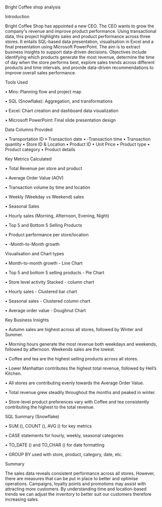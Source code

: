 Bright Coffee shop analysis

Introduction

Bright Coffee Shop has appointed a new CEO. The CEO wants to grow the company's revenue and improve product performance. Using transactional data, this project highlights sales and product performance across three stores. It entails SQL-based data presentation, visualisation in Excel and a final presentation using Microsoft PowerPoint. The aim is to extract business insights to support data-driven decisions. Objectives include identifying which products generate the most revenue, determine the time of day when the store performs best, explore sales trends across different products and time intervals, and provide data-driven recommendations to improve overall sales performance.

Tools Used

•	Miro: Planning flow and project map

•	SQL (Snowflake): Aggregation, and transformations

•	Excel: Chart creation and dashboard data visualization

•	Microsoft PowerPoint: Final slide presentation design

Data Columns Provided

•	Transportation ID
•	Transaction date
•	-Transaction time
•	Transaction quantity
•	Store ID & Location
•	Product ID
•	Unit Price
•	Product type
•	Product category
•	Product details

Key Metrics Calculated

•	Total Revenue per store and product

•	Average Order Value (AOV)

•	Transaction volume by time and location

•	Weekly (Weekday vs Weekend) sales

•	Seasonal Sales

•	Hourly sales (Morning, Afternoon, Evening, Night)

•	Top 5 and Bottom 5 Selling Products

•	Product performance per store/location

•	-Month-to-Month growth

Visualisation and Chart types

•	Month-to-month growth - Line Chart

•	Top 5 and bottom 5 selling products - Pie Chart

•	Store level activity	Stacked - column chart

•	Hourly sales - Clustered bar chart

•	Seasonal sales - Clustered column chart

•	Average order value - Doughnut Chart

Key Business Insights

•	Autumn sales are highest across all stores, followed by Winter and Summer.

•	Morning hours generate the most revenue both weekdays and weekends, followed by afternoon. Weekends sales are the lowest.

•	Coffee and tea are the highest selling products across all stores.

•	Lower Manhattan contributes the highest total revenue, followed by Hell’s Kitchen.

•	All stores are contributing evenly towards the Average Order Value.

•	Total revenue grew steadily throughout the months and peaked in winter.

•	Store-level product preferences vary with Coffee and tea consistently contributing the highest to the total revenue.


SQL Summary (Snowflake)


•	SUM (), COUNT (), AVG () for key metrics

•	CASE statements for hourly, weekly, seasonal categories

•	TO_DATE () and TO_CHAR () for date formatting

•	GROUP BY used with store, product, category, date, etc.

Summary

The sales data reveals consistent performance across all stores. However, there are measures that can be put in place to better and optimise operations. Campaigns, loyalty points and promotions may assist with attracting more customers. By understanding time and location-based trends we can adjust the inventory to better suit our customers therefore increasing sales.

